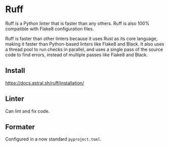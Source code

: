 # Ruff

Ruff is a Python linter that is faster than any others. Ruff is also 100% compatible with Flake8 configuration files.

Ruff is faster than other linters because it uses Rust as its core language, making it faster than Python-based linters like Flake8 and Black. It also uses a thread pool to run checks in parallel, and uses a single pass of the source code to find errors, instead of multiple passes like Flake8 and Black.

## Install
https://docs.astral.sh/ruff/installation/

## Linter
Can lint and fix code.

## Formater
Configured in a now standard `pyproject.toml`.